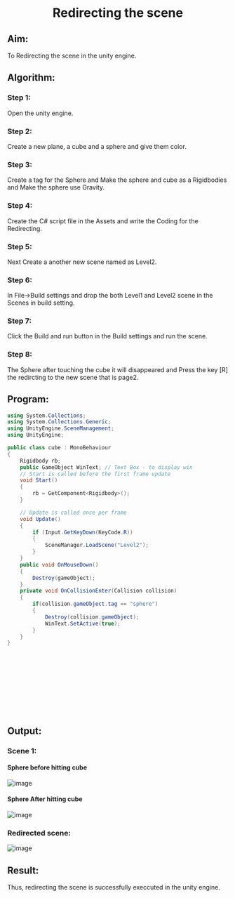 # <p align="center">Redirecting the scene<p/>
## Aim:
To Redirecting the scene in the unity engine.

## Algorithm:
### Step 1:
Open the unity engine.

### Step 2:
Create a new plane, a cube and a sphere and give them color.

### Step 3:
Create a tag for the Sphere and Make the sphere and cube as a Rigidbodies and Make the sphere use Gravity.

### Step 4:
Create the C# script file in the Assets and write the Coding for the Redirecting.

### Step 5:
Next Create a another new scene named as Level2.

### Step 6:
In File->Build settings and drop the both Level1 and Level2 scene in the Scenes in build setting.

### Step 7:
Click the Build and run button in the Build settings and run the scene.

### Step 8:
The Sphere after touching the cube it will disappeared and Press the key [R] the redircting to the new scene that is page2.

## Program:
```c#
using System.Collections;
using System.Collections.Generic;
using UnityEngine.SceneManagement;
using UnityEngine;

public class cube : MonoBehaviour
{
    Rigidbody rb;
    public GameObject WinText; // Text Box - to display win
    // Start is called before the first frame update
    void Start()
    {
        rb = GetComponent<Rigidbody>();
    }

    // Update is called once per frame
    void Update()
    {
        if (Input.GetKeyDown(KeyCode.R))
        {
            SceneManager.LoadScene("Level2");
        }        
    }
    public void OnMouseDown()
    {
        Destroy(gameObject);
    }
    private void OnCollisionEnter(Collision collision)
    {
        if(collision.gameObject.tag == "sphere")
        {
            Destroy(collision.gameObject);
            WinText.SetActive(true);
        }
    }
}
```
</br></br></br></br></br></br></br></br>

## Output:
### Scene 1:
#### Sphere before hitting cube
![image](https://github.com/SanjayKumarAIML/Redirecting-the-scene/assets/93427246/edb79ce4-82be-4040-af3d-42307f3021d8)
#### Sphere After hitting cube
![image](https://github.com/SanjayKumarAIML/Redirecting-the-scene/assets/93427246/e30f774b-eecb-4d8d-9dc7-46ef0e7a65c4)
### Redirected scene:
![image](https://github.com/SanjayKumarAIML/Redirecting-the-scene/assets/93427246/129657fd-f926-4ad1-a1da-38bce720bd2b)
## Result:
Thus, redirecting the scene is successfully execcuted in the unity engine.
